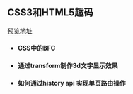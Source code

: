 ## CSS3和HTML5趣码

[预览地址](https://jacecao.github.io/html-css-js/)

* #### CSS中的BFC 

* #### 通过transform制作3d文字显示效果

* #### 如何通过history api 实现单页路由操作
